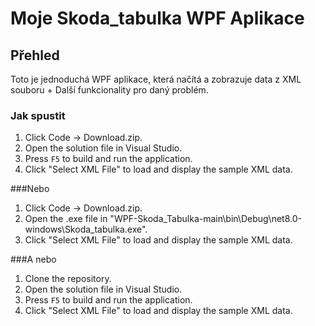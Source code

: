 # Moje Skoda_tabulka WPF Aplikace

## Přehled
Toto je jednoduchá WPF aplikace, která načítá a zobrazuje data z XML souboru + Další funkcionality pro daný problém.

### Jak spustit
1. Click Code -> Download.zip.
2. Open the solution file in Visual Studio.
3. Press `F5` to build and run the application.
4. Click "Select XML File" to load and display the sample XML data.
   
###Nebo
1. Click Code -> Download.zip.
2. Open the .exe file in "WPF-Skoda_Tabulka-main\bin\Debug\net8.0-windows\Skoda_tabulka.exe".
3. Click "Select XML File" to load and display the sample XML data.
   
###A nebo
1. Clone the repository.
2. Open the solution file in Visual Studio.
3. Press `F5` to build and run the application.
4. Click "Select XML File" to load and display the sample XML data.
